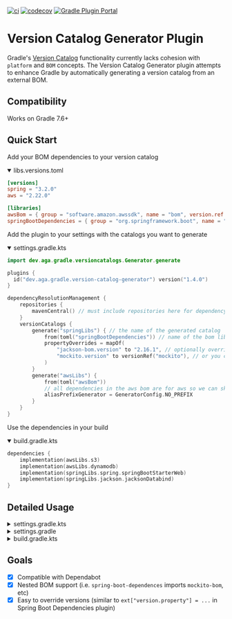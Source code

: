 [![ci](https://github.com/austinarbor/version-catalog-generator/actions/workflows/ci.yml/badge.svg)](https://github.com/austinarbor/version-catalog-generator/actions/workflows/ci.yml)
[![codecov](https://codecov.io/gh/austinarbor/version-catalog-generator/graph/badge.svg?token=IO5UCDD5A0)](https://codecov.io/gh/austinarbor/version-catalog-generator)
[![Gradle Plugin Portal](https://staging.shields.io/gradle-plugin-portal/v/dev.aga.gradle.version-catalog-generator?label=Gradle%20Plugin%20Portal)](https://plugins.gradle.org/plugin/dev.aga.gradle.version-catalog-generator)

# Version Catalog Generator Plugin

Gradle's [Version Catalog](https://docs.gradle.org/current/userguide/platforms.html) functionality currently lacks
cohesion
with `platform` and `BOM` concepts. The Version Catalog Generator plugin attempts to enhance Gradle by automatically
generating
a version catalog from an external BOM.

## Compatibility
Works on Gradle 7.6+

## Quick Start

Add your BOM dependencies to your version catalog

<details open>
  <summary>libs.versions.toml</summary>

```toml
[versions]
spring = "3.2.0"
aws = "2.22.0"

[libraries]
awsBom = { group = "software.amazon.awssdk", name = "bom", version.ref = "aws" }
springBootDependencies = { group = "org.springframework.boot", name = "spring-boot-dependencies", version.ref = "spring" }
```
</details>

Add the plugin to your settings with the catalogs you want to generate

<details open>
  <summary>settings.gradle.kts</summary>

```kotlin
import dev.aga.gradle.versioncatalogs.Generator.generate

plugins {
  id("dev.aga.gradle.version-catalog-generator") version("1.4.0")
}

dependencyResolutionManagement {
    repositories {
        mavenCentral() // must include repositories here for dependency resolution to work from settings
    }
    versionCatalogs {
        generate("springLibs") { // the name of the generated catalog
            from(toml("springBootDependencies")) // name of the bom library in the version catalog
            propertyOverrides = mapOf(
                "jackson-bom.version" to "2.16.1", // optionally override some version properties using a literal value
                "mockito.version" to versionRef("mockito"), // or you can reference version aliases in the source toml
            )
        }
        generate("awsLibs") { 
            from(toml("awsBom"))
            // all dependencies in the aws bom are for aws so we can skip the prefix
            aliasPrefixGenerator = GeneratorConfig.NO_PREFIX
        }
    }
}
```
</details>

Use the dependencies in your build

<details open>
 <summary>build.gradle.kts</summary>

```kotlin
dependencies {
    implementation(awsLibs.s3)
    implementation(awsLibs.dynamodb)
    implementation(springLibs.spring.springBootStarterWeb)
    implementation(springLibs.jackson.jacksonDatabind)
}
```
</details>

## Detailed Usage
<details>
  <summary>settings.gradle.kts</summary>

```kotlin
import dev.aga.gradle.versioncatalogs.Generator.generate
import dev.aga.gradle.versioncatalogs.GeneratorConfig

plugins {
    id("dev.aga.gradle.version-catalog-generator") version("1.4.0")
}

dependencyResolutionManagement {
    repositories {
        mavenCentral() // must include repositories here for dependency resolution to work from settings
    }
    versionCatalogs {
        generate("springLibs") { // the name of the generated catalog
            from {
                toml {
                    libraryAlias = "spring-boot-dependencies" // required, alias of the library in the toml below
                    file = file("gradle/libs.versions.toml") // optional, only required if not using this value
                }
            }
            // use this instead if you just want to use direct dependency notation
            from("org.springframework.boot:spring-boot-dependencies:3.1.2")
            // you can optionally change the library alias generation behavior
            // by providing your own algorithms below. check the javadoc for more
            // information
            libraryAliasGenerator = {groupId, artifactId ->
                val prefix = aliasPrefixGenerator(groupId, artifactId)
                val suffix = aliasSuffixGenerator(prefix, groupId, artifactId)
                GeneratorConfig.DEFAULT_ALIAS_GENERATOR(prefix,suffix)
            }
            // for example if you prefer no prefix and camelCase library names you can do:
            aliasPrefixGenerator = GeneratorConfig.NO_PREFIX
            
            // you can optionally change the version alias generation behavior by
            // providing your own algorithm below. check the javadoc for more 
            // information
            versionNameGenerator = GeneratorConfig.DEFAULT_VERSION_NAME_GENERATOR
            
            // you can optionally override version properties from the BOM you are
            // generating a catalog for. for example, if spring-boot-dependencies
            // specifies jackson 2.15.3 but you want to use 2.16.1 instead, you can
            // override the version property in their BOM
            propertyOverrides = mapOf("jackson-bom.version" to "2.16.1")
            
            // you can optionally provide regex patterns to exclude dependencies
            // by their group or name
            excludeGroups = "some\\.group"
            excludeNames = ".*pattern"
            // by default, we will store generated catalogs in build/version-catalogs,
            // relative to the directory in which the settings file is stored. customize that
            // directory by passing in a new value here. A relative directory will be resolved
            // relative to the settings file root. An absolute directory will be used as-is.
            // WARNING: When using a non-standard directory, be cognizant of when this file will
            // get cleaned up (or rather, when it will _not_ . If the directory you use is not
            // cleaned by the clean task, your catalogs will not get updated.
            cacheDirectory = file("build/some-folder")
        }
    }
}
```
</details>
<details>
    <summary>settings.gradle</summary>

```groovy
plugins {
    id('dev.aga.gradle.version-catalog-generator') version '1.4.0'
}

dependencyResolutionManagement {
    repositories {
        mavenCentral() // must include repositories here for dependency resolution to work from settings
    }
    versionCatalogs {
        generator.generate("jsonLibs") {
            it.from("com.fasterxml.jackson:jackson-bom:2.15.2")
            // you can optionally change the library alias generation behavior
            // by providing your own algorithms below. check the javadoc for more
            // information
            it.libraryAliasGenerator = { groupId, artifactId ->
                def prefix = aliasPrefixGenerator.invoke(groupId, artifactId)
                def suffix = aliasSuffixGenerator.invoke(prefix, groupId, artifactId)
                DEFAULT_ALIAS_GENERATOR.invoke(prefix,suffix)
            }
            // you can optionally change the version alias generation behavior by
            // providing your own algorithm below. check the javadoc for more 
            // information
            it.versionNameGenerator = it.DEFAULT_VERSION_NAME_GENERATOR
            
            // you can optionally provide regex patterns to exclude dependencies
            // by their group or name
            excludeGroups = "some\\.group"
            excludeNames = ".*pattern"
        }
    }
}
```
</details>
<details>
    <summary>build.gradle.kts</summary>

```kotlin
// add your dependencies from the generated catalog
dependencies {
    implementation(springLibs.spring.springBootStarterJdbc)
}
```
</details>

## Goals

- [x] Compatible with Dependabot
- [x] Nested BOM support (i.e. `spring-boot-dependences` imports `mockito-bom`, etc)
- [x] Easy to override versions (similar to `ext["version.property"] = ...` in Spring Boot Dependencies plugin)
